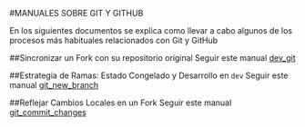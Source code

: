 #MANUALES SOBRE GIT Y GITHUB

En los siguientes documentos se explica como llevar a cabo algunos de los procesos más habituales relacionados con Git y GitHub

##Sincronizar un Fork con su repositorio original
Seguir este manual [dev_git](./dev_git.md)

##Estrategia de Ramas: Estado Congelado y Desarrollo en `dev`
Seguir este manual [git_new_branch](./git_new_branch.md)

##Reflejar Cambios Locales en un Fork
Seguir este manual [git_commit_changes](./git_commit_changes.md)


